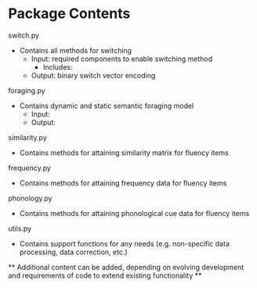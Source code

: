 # Package Contents

switch.py 
- Contains all methods for switching 
    - Input: required components to enable switching method
        - Includes: 
    - Output: binary switch vector encoding 

foraging.py
- Contains dynamic and static semantic foraging model
    - Input:
    - Output: 

similarity.py
- Contains methods for attaining similarity matrix for fluency items

frequency.py
- Contains methods for attaining frequency data for fluency items

phonology.py
- Contains methods for attaining phonological cue data for fluency items

utils.py
- Contains support functions for any needs (e.g. non-specific data processing, data correction, etc.)



** Additional content can be added, depending on evolving development and requirements of code to extend existing functionality **